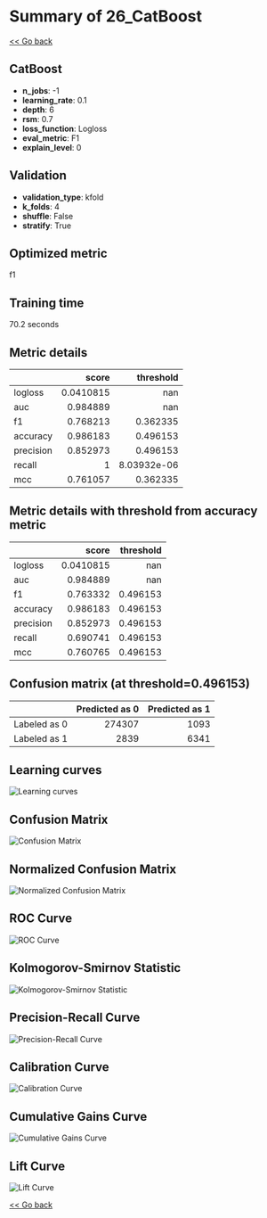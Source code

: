 # Summary of 26_CatBoost

[<< Go back](../README.md)


## CatBoost
- **n_jobs**: -1
- **learning_rate**: 0.1
- **depth**: 6
- **rsm**: 0.7
- **loss_function**: Logloss
- **eval_metric**: F1
- **explain_level**: 0

## Validation
 - **validation_type**: kfold
 - **k_folds**: 4
 - **shuffle**: False
 - **stratify**: True

## Optimized metric
f1

## Training time

70.2 seconds

## Metric details
|           |     score |     threshold |
|:----------|----------:|--------------:|
| logloss   | 0.0410815 | nan           |
| auc       | 0.984889  | nan           |
| f1        | 0.768213  |   0.362335    |
| accuracy  | 0.986183  |   0.496153    |
| precision | 0.852973  |   0.496153    |
| recall    | 1         |   8.03932e-06 |
| mcc       | 0.761057  |   0.362335    |


## Metric details with threshold from accuracy metric
|           |     score |   threshold |
|:----------|----------:|------------:|
| logloss   | 0.0410815 |  nan        |
| auc       | 0.984889  |  nan        |
| f1        | 0.763332  |    0.496153 |
| accuracy  | 0.986183  |    0.496153 |
| precision | 0.852973  |    0.496153 |
| recall    | 0.690741  |    0.496153 |
| mcc       | 0.760765  |    0.496153 |


## Confusion matrix (at threshold=0.496153)
|              |   Predicted as 0 |   Predicted as 1 |
|:-------------|-----------------:|-----------------:|
| Labeled as 0 |           274307 |             1093 |
| Labeled as 1 |             2839 |             6341 |

## Learning curves
![Learning curves](learning_curves.png)
## Confusion Matrix

![Confusion Matrix](confusion_matrix.png)


## Normalized Confusion Matrix

![Normalized Confusion Matrix](confusion_matrix_normalized.png)


## ROC Curve

![ROC Curve](roc_curve.png)


## Kolmogorov-Smirnov Statistic

![Kolmogorov-Smirnov Statistic](ks_statistic.png)


## Precision-Recall Curve

![Precision-Recall Curve](precision_recall_curve.png)


## Calibration Curve

![Calibration Curve](calibration_curve_curve.png)


## Cumulative Gains Curve

![Cumulative Gains Curve](cumulative_gains_curve.png)


## Lift Curve

![Lift Curve](lift_curve.png)



[<< Go back](../README.md)
